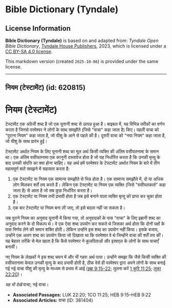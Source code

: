 # Bible Dictionary (Tyndale)

## License Information

**Bible Dictionary (Tyndale)** is based on and adapted from: _Tyndale Open Bible Dictionary_, [Tyndale House Publishers](https://tyndaleopenresources.com/), 2023, which is licensed under a [CC BY-SA 4.0 license](https://creativecommons.org/licenses/by-sa/4.0/legalcode.en).

This markdown version (created `2025-10-06`) is provided under the same license.



--------------------------------

## नियम (टेस्टामेंट) (id: 620815)

नियम (टेस्टामेंट)
=================

टेस्टामेंट एक अंग्रेजी शब्द है जो एक यूनानी शब्द से उत्पन्न हुआ है। बाइबल में, यह विभिन्न तरीकों का वर्णन करता है जिनसे परमेश्वर ने लोगों के साथ समझौते (जिसे "वाचा" कहा जाता है) किए। पहली वाचा को "पुराना नियम" कहा जाता है, जो यीशु के आने से पहले की है। दूसरी वाचा को "नया नियम" कहा जाता है, जो यीशु के साथ प्रारंभ हुई।

टेस्टामेंट अर्थात नियम के लिए यूनानी शब्द का मूल अर्थ किसी व्यक्ति की अंतिम वसीयतनामा के समान था। एक अंतिम वसीयतनामा एक कानूनी दस्तावेज होता है जो यह निर्धारित करता है कि उनकी मृत्यु के बाद उनकी संपत्ति का क्या होना चाहिए। यह अर्थ हमें परमेश्वर के टेस्टामेंट अर्थात नियम के बारे में तीन महत्वपूर्ण बातें समझने में सहायता करता है:

1. एक टेस्टामेंट या नियम एक सामान्य समझौते से भिन्न होता है। एक सामान्य समझौते में, दो या अधिक लोग मिलकर शर्तें तय करते हैं। लेकिन एक टेस्टामेंट या नियम एक व्यक्ति (जिसे "वसीयतकर्ता" कहा जाता है) से आता है जो सब कुछ निर्धारित करता है।
2. एक टेस्टामेंट या नियम तभी प्रभावी होता है जब इसे बनाने वाला व्यक्ति मृत्यु को प्राप्त कर चुका होता है।
3. एक बार टेस्टामेंट या नियम बना ली जाए, तो इसे बदला नहीं जा सकता है।

जब पुराने नियम का अनुवाद यूनानी में किया गया, तो अनुवादकों के पास "वाचा" के लिए इब्रानी शब्द का अनुवाद करने के दो विकल्प थे। वे एक ऐसा शब्द उपयोग कर सकते थे जिसका अर्थ होता कि दोनों पक्षों के पास निर्णय लेने की समान शक्ति होती। लेकिन उन्होंने इस शब्द का उपयोग नहीं किया। इसके बजाय, उन्होंने एक अलग शब्द का उपयोग किया जो दिखाता था कि परमेश्वर वे थे जिन्होंने वाचा की शर्तें तय कीं। यह बेहतर तरीके से मेल खाता है कि कैसे परमेश्वर ने कुलपिताओं और इस्राएल के लोगों के साथ वाचाएँ बनायीं।

नए नियम के लेखकों ने इस शब्द चयन में और भी गहरा अर्थ पाया। उन्होंने समझा कि जैसे किसी व्यक्ति की वसीयतनामा केवल उनकी मृत्यु के बाद प्रभावी होती है, ठीक वेसे ही परमेश्वर द्वारा अपने लोगों के साथ बनाई गई नई वाचा यीशु की मृत्यु के माध्यम से प्रभाव में आई ([इब्रा 9:15–22](https://ref.ly/Heb9:15-Heb9:22); तुलना करें [1 कुरि 11:25](https://ref.ly/1Cor11:25); [लूका 22:20](https://ref.ly/Luke22:20))।

*यह भी देखें* वाचा; नई वाचा।

* **Associated Passages:** LUK 22:20; 1CO 11:25; HEB 9:15–HEB 9:22
* **Associated Articles:** वाचा (ID: 381404)

